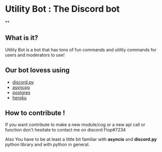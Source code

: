 # Utility Bot : The Discord bot
**

## What is it?
Utility Bot is a bot that has tons of fun commands and utility commands for users and moderators to use!


## Our bot lovess using

- [discord.py](https://github.com/Rapptz/discord.py)
- [asyncpg](https://github.com/MagicStack/asyncpg)
- [postgres](https://www.postgresql.org/)
- [heroku](https://dashboard.heroku.com/)

## How to contribute !

If you want contribute to make a new module/cog or a new api call or function don't hesitate to contact me on discord
Flop#7234 

Also You have to be at least a little bit familiar with **asyncio** and **discord.py** python library 
and with python in general.
